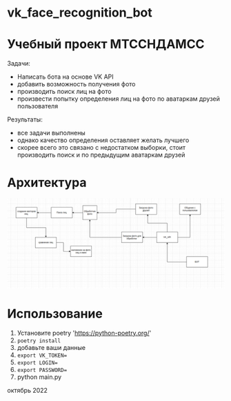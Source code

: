 # vk_face_recognition_bot

# Учебный проект МТССНДАМСС 
Задачи: 
 - Написать бота на основе VK API
 - добавить возможность получения фото 
 - производить поиск лиц на фото
 - произвести попытку определения лиц на фото по аватаркам друзей пользователя

Результаты:
- все задачи выполнены
- однако качество определения оставляет желать лучшего
- скорее всего это связано с недостатком выборки, стоит производить поиск и по предыдущим аватаркам друзей

# Архитектура

![Alt text](./arc.png?raw=true "Архитектура")


# Использование

1. Установите poetry 'https://python-poetry.org/'
2. ``poetry install``
3. добавьте ваши данные
4. ```export VK_TOKEN= ```
5. ```export LOGIN=```
6. ```export PASSWORD=```
7. python main.py

 октябрь 2022